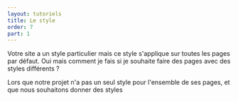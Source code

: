 ```yaml
---
layout: tutoriels
title: Le style
order: 7
part: 1
---
```

Votre site a un style particulier mais ce style s'applique sur toutes les pages par défaut.
Oui mais comment je fais si je souhaite faire des pages avec des styles différents ?

Lors que notre projet n'a pas un seul style pour l'ensemble de ses pages, et que nous souhaitons donner des styles 
